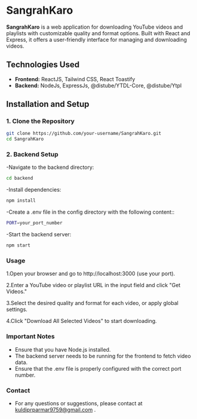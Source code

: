 # SangrahKaro

**SangrahKaro** is a web application for downloading YouTube videos and playlists with customizable quality and format options. Built with React and Express, it offers a user-friendly interface for managing and downloading videos.

## Technologies Used

- **Frontend:** ReactJS, Tailwind CSS, React Toastify
- **Backend:** NodeJs, ExpressJs, @distube/YTDL-Core, @distube/Ytpl

## Installation and Setup

### 1. Clone the Repository

```bash
git clone https://github.com/your-username/SangrahKaro.git
cd SangrahKaro
```

### 2. Backend Setup
-Navigate to the backend directory:

```bash
cd backend
```
-Install dependencies:

```bash
npm install
```
-Create a .env file in the config directory with the following content::

```bash
PORT=your_port_number
```

-Start the backend server:

```bash
npm start
```

### Usage
1.Open your browser and go to http://localhost:3000  (use your port).  

2.Enter a YouTube video or playlist URL in the input field and click "Get Videos."  

3.Select the desired quality and format for each video, or apply global settings.  

4.Click "Download All Selected Videos" to start downloading.  


### Important Notes

- Ensure that you have Node.js installed.
- The backend server needs to be running for the frontend to fetch video data.
- Ensure that the .env file is properly configured with the correct port number.

### Contact

- For any questions or suggestions, please contact at kuldiprparmar9759@gmail.com .

